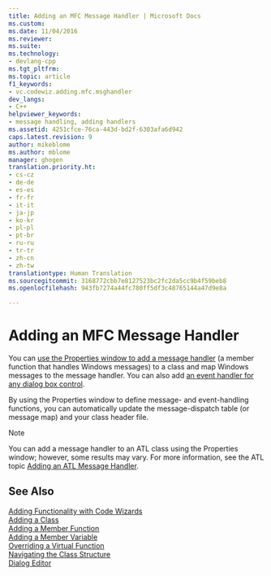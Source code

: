 ```yaml
---
title: Adding an MFC Message Handler | Microsoft Docs
ms.custom: 
ms.date: 11/04/2016
ms.reviewer: 
ms.suite: 
ms.technology:
- devlang-cpp
ms.tgt_pltfrm: 
ms.topic: article
f1_keywords:
- vc.codewiz.adding.mfc.msghandler
dev_langs:
- C++
helpviewer_keywords:
- message handling, adding handlers
ms.assetid: 4251cfce-76ca-443d-bd2f-6303afa6d942
caps.latest.revision: 9
author: mikeblome
ms.author: mblome
manager: ghogen
translation.priority.ht:
- cs-cz
- de-de
- es-es
- fr-fr
- it-it
- ja-jp
- ko-kr
- pl-pl
- pt-br
- ru-ru
- tr-tr
- zh-cn
- zh-tw
translationtype: Human Translation
ms.sourcegitcommit: 3168772cbb7e8127523bc2fc2da5cc9b4f59beb8
ms.openlocfilehash: 943fb7274a44fc780ff5df3c48765144a47d9e8a

---
```

# Adding an MFC Message Handler
You can [use the Properties window to add a message handler](../../mfc/reference/mapping-messages-to-functions.md) (a member function that handles Windows messages) to a class and map Windows messages to the message handler. You can also add [an event handler for any dialog box control](../../mfc/adding-event-handlers-for-dialog-box-controls.md).  
  
 By using the Properties window to define message- and event-handling functions, you can automatically update the message-dispatch table (or message map) and your class header file.  
  
> [!NOTE]
>  You can add a message handler to an ATL class using the Properties window; however, some results may vary. For more information, see the ATL topic [Adding an ATL Message Handler](../../atl/adding-an-atl-message-handler.md).  
  
## See Also  
 [Adding Functionality with Code Wizards](../../ide/adding-functionality-with-code-wizards-cpp.md)   
 [Adding a Class](../../ide/adding-a-class-visual-cpp.md)   
 [Adding a Member Function](../../ide/adding-a-member-function-visual-cpp.md)   
 [Adding a Member Variable](../../ide/adding-a-member-variable-visual-cpp.md)   
 [Overriding a Virtual Function](../../ide/overriding-a-virtual-function-visual-cpp.md)   
 [Navigating the Class Structure](../../ide/navigating-the-class-structure-visual-cpp.md)   
 [Dialog Editor](../../mfc/dialog-editor.md)




<!--HONumber=Jan17_HO1-->


